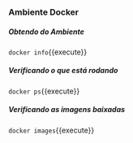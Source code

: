 
### Ambiente Docker

##### Obtendo do Ambiente

`docker info`{{execute}}

##### Verificando o que está rodando

`docker ps`{{execute}}

##### Verificando as imagens baixadas

`docker images`{{execute}}
